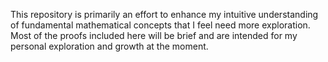This repository is primarily an effort to enhance my intuitive understanding of fundamental mathematical concepts that I feel need more exploration. Most of the proofs included here will be brief and are intended for my personal exploration and growth at the moment.